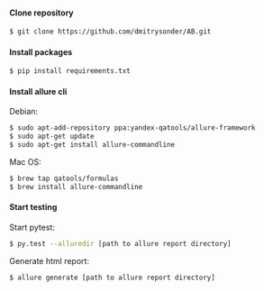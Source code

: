 #### Clone repository
```sh
$ git clone https://github.com/dmitrysonder/AB.git
```
#### Install packages
```sh
$ pip install requirements.txt
```
#### Install allure cli
Debian:
```sh
$ sudo apt-add-repository ppa:yandex-qatools/allure-framework
$ sudo apt-get update 
$ sudo apt-get install allure-commandline
```
Mac OS:
```sh
$ brew tap qatools/formulas 
$ brew install allure-commandline
```
#### Start testing
Start pytest:
```sh
$ py.test --alluredir [path to allure report directory]
```
Generate html report:
```sh
$ allure generate [path to allure report directory]
```
